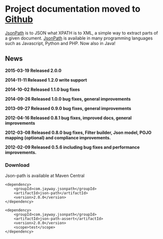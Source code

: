 # Project documentation moved to [Github](https://github.com/jayway/JsonPath) #

[JsonPath](http://goessner.net/articles/JsonPath/) is to JSON what XPATH is to XML, a simple way to extract parts of a given document. [JsonPath](http://goessner.net/articles/JsonPath/) is available in many programming languages such as Javascript, Python and PHP. Now also in Java!

## News ##
**2015-03-19 Released 2.0.0**

**2014-11-11 Released 1.2.0 write support**

**2014-10-02 Released 1.1.0 bug fixes**

**2014-09-26 Released 1.0.0 bug fixes, general improvements**

**2013-09-27 Released 0.9.0 bug fixes, general improvements**

**2012-04-16 Released 0.8.1 bug fixes, improved docs, general improvements**

**2012-03-08 Released 0.8.0 bug fixes, Filter builder, Json model, POJO mapping (optional) and compliance improvements.**

**2012-02-09 Released 0.5.6 including bug fixes and performance improvements.**

### Download ###
Json-path is available at Maven Central
```
<dependency>
    <groupId>com.jayway.jsonpath</groupId>
    <artifactId>json-path</artifactId>
    <version>2.0.0</version>
</dependency>

<dependency>
    <groupId>com.jayway.jsonpath</groupId>
    <artifactId>json-path-assert</artifactId>
    <version>2.0.0</version>
    <scope>test</scope>
</dependency>

```